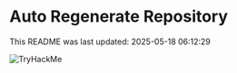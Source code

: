# Auto Regenerate Repository

This README was last updated: 2025-05-18 06:12:29

 ![TryHackMe](https://tryhackme.com/badge/533634)